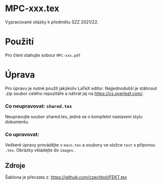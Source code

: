# MPC-xxx.tex

Vypracované otázky k předmětu SZZ 2021/22.

# Použití

Pro čtení stahujte sobour `MPC-xxx.pdf`

# Úprava

Pro úpravu je nutné použít jakýkoliv LaTeX editor.
Nejjednodušší je stáhnout .zip soubor celého repozitáře a náhrát jej na https://cs.overleaf.com/.

### Co neupravovat: `shared.tex`

Neupravujte soubor shared.tex, jedná se o kompletní nastavení stylu dokumentu.

### Co upravovat:

Veškeré úpravy provádějte v `main.tex` a soubory ve složce `text` s příponou `.tex`. Obrázky vkládejte do `images`.

## Zdroje

Šablona je převzata z: https://github.com/czechbol/FEKT.tex
